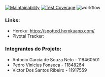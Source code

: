[![Maintainability](https://api.codeclimate.com/v1/badges/d62bb9a192ee7136af1a/maintainability)](https://codeclimate.com/github/spotted-eng-si-2022/-spotted-eng-si-2022/maintainability)
[![Test Coverage](https://api.codeclimate.com/v1/badges/d62bb9a192ee7136af1a/test_coverage)](https://codeclimate.com/github/spotted-eng-si-2022/-spotted-eng-si-2022/test_coverage)
![workflow](https://github.com/spotted-eng-si-2022/-spotted-eng-si-2022/actions/workflows/github-actions.yml/badge.svg)

### Links:
* Heroku: https://spotted.herokuapp.com/
* Pivotal Tracker: 

### Integrantes do Projeto:
* Antonio Garcia de Souza Neto - 118460501        
* Pedro Vinicius Fonseca - 11848264
* Victor Dos Santos Ribeiro - 11917559
